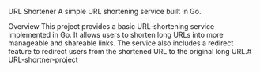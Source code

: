 URL Shortener
A simple URL shortening service built in Go.

Overview
This project provides a basic URL-shortening service implemented in Go. It allows users to shorten long URLs into more manageable and shareable links. The service also includes a redirect feature to redirect users from the shortened URL to the original long URL.# URL-shortner-project
